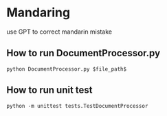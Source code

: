 # Mandaring
use GPT to correct mandarin mistake


## How to run DocumentProcessor.py
```
python DocumentProcessor.py $file_path$
```

## How to run unit test
```
python -m unittest tests.TestDocumentProcessor
```